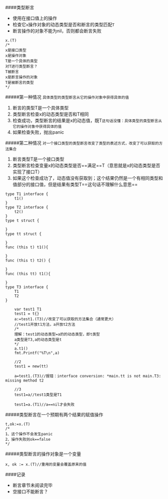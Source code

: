 ####类型断言
* 使用在接口值上的操作
* 检查它`x`操作对象的动态类型是否和断言的类型匹配`T`
* 断言操作的对象不能为nil，否则都会断言失败
```
x.(T)
/*
x是接口类型
x是操作对象
T是一个具体的类型
对T进行类型断言？
T被断言
x是断言操作的对象
T是被断言的类型
*/
```
#####第一种情况 `具体类型的类型断言从它的操作对象中获得具体的值`
1. 断言的类型T是一个具体类型
2. 类型断言检查x的动态类型是否和T相同
3. 检查成功，类型断言的结果是x的动态值，既T`这句话没懂：具体类型的类型断言从它的操作对象中获得具体的值`
4. 如果检查失败，抛出panic



#####第二种情况 `对一个接口类型的类型断言改变了类型的表述方式，改变了可以获取的方法集合`
1. 断言类型T是一个接口类型
2. 类型断言检查变量x的动态类型是否==满足==T（意思就是x的动态类型是否实现了接口T）
3. 如果这个检查成功了，动态值没有获取到；这个结果仍然是一个有相同类型和值部分的接口值，但是结果有类型T==这句话不理解什么意思==
```
type T1 interface {
	t1()
}
type T2 interface {
	t2()
}
type t struct {

}
type tt struct {

}
func (this t) t1(){

}
func (this t) t2() {

}
func (this tt) t1(){

}
type T3 interface {
	T1
	T2
}

	var test1 T1
	test1 = t{}
	a:=test1.(T3)//改变了可以获取的方法集合（通常更大）
	//test1开放t1方法，a开放t2方法
	/*
	理解：test1的动态类型=a的的动态类型，即t类型
	a类型是T3,a的动态类型是t
	*/
	a.t1()
	fmt.Printf("%T\n",a)
	
	//2
	test1 = new(tt)

	a=test1.(T3)//报错：interface conversion: *main.tt is not main.T3: missing method t2
	
	//3
	test1=a//test1类型是T1
	
	test1=a.(T1)//a==nil才会失败
```
#####类型断言在一个预期有两个结果的赋值操作
```
t,ok:=x.(T)
/*
1、这个操作不会发生panic
2、操作失败则ok==false
*/
```
#####类型断言的操作对象是一个变量
```
x, ok := x.(T)//重用的变量会覆盖原来的值
```

####记录
* 断言章节未阅读完毕
* 空接口不能断言？